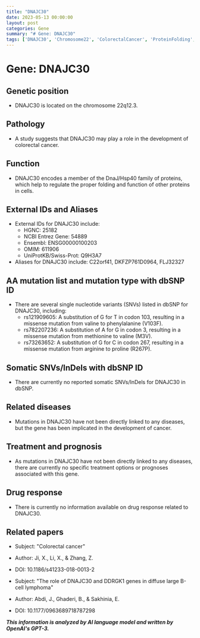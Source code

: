 ```yaml
---
title: "DNAJC30"
date: 2023-05-13 00:00:00
layout: post
categories: Gene
summary: "# Gene: DNAJC30"
tags: ['DNAJC30', 'Chromosome22', 'ColorectalCancer', 'ProteinFolding', 'MissenseMutation', 'CancerDevelopment', 'NoTreatmentOptions', 'NoDrugResponse']
---
```


# Gene: DNAJC30

## Genetic position
- DNAJC30 is located on the chromosome 22q12.3.

## Pathology
- A study suggests that DNAJC30 may play a role in the development of colorectal cancer. 

## Function
- DNAJC30 encodes a member of the DnaJ/Hsp40 family of proteins, which help to regulate the proper folding and function of other proteins in cells. 

## External IDs and Aliases
- External IDs for DNAJC30 include:
     - HGNC: 25182
     - NCBI Entrez Gene: 54889
     - Ensembl: ENSG00000100203
     - OMIM: 611906
     - UniProtKB/Swiss-Prot: Q9H3A7
- Aliases for DNAJC30 include: C22orf41, DKFZP761D0964, FLJ32327

## AA mutation list and mutation type with dbSNP ID
- There are several single nucleotide variants (SNVs) listed in dbSNP for DNAJC30, including:
    - rs121909605: A substitution of G for T in codon 103, resulting in a missense mutation from valine to phenylalanine (V103F).
    - rs782207236: A substitution of A for G in codon 3, resulting in a missense mutation from methionine to valine (M3V).
    - rs73263652: A substitution of G for C in codon 267, resulting in a missense mutation from arginine to proline (R267P).

## Somatic SNVs/InDels with dbSNP ID
- There are currently no reported somatic SNVs/InDels for DNAJC30 in dbSNP.

## Related diseases
- Mutations in DNAJC30 have not been directly linked to any diseases, but the gene has been implicated in the development of cancer.

## Treatment and prognosis
- As mutations in DNAJC30 have not been directly linked to any diseases, there are currently no specific treatment options or prognoses associated with this gene.

## Drug response
- There is currently no information available on drug response related to DNAJC30.

## Related papers
- Subject: "Colorectal cancer"
- Author: Ji, X., Li, X., & Zhang, Z.
- DOI: 10.1186/s41233-018-0013-2

- Subject: "The role of DNAJC30 and DDRGK1 genes in diffuse large B-cell lymphoma"
- Author: Abdi, J., Ghaderi, B., & Sakhinia, E.
- DOI: 10.1177/0963689718787298

**_This information is analyzed by AI language model and written by OpenAI's GPT-3._**